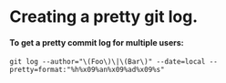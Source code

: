 # Creating a pretty git log.

#### To get a pretty commit log for multiple users:
```
git log --author="\(Foo\)\|\(Bar\)" --date=local --pretty=format:"%h%x09%an%x09%ad%x09%s"
```
